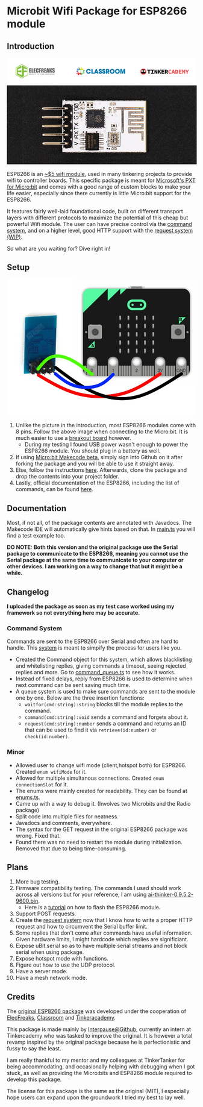 # Microbit Wifi Package for ESP8266 module
## Introduction
![Image of ESP8266 Module](ESP8266_picture.png)

ESP8266 is an [~$5 wifi module](https://www.elecfreaks.com/estore/esp8266-serial-wifi-module.html), used in many tinkering projects to provide wifi to controller boards. This specific package is meant for [Microsoft's PXT for Micro:bit](https://makecode.microbit.org/) and comes with a good range of custom blocks to make your life easier, especially since there currently is little Micro:bit support for the ESP8266.

It features fairly well-laid foundational code, built on different transport layers with different protocols to maximize the potential of this cheap but powerful Wifi module. The user can have precise control via the [command system](command_queue.ts), and on a higher level, good HTTP support with the [request system (WIP)](request_queue.ts). 

So what are you waiting for? Dive right in!

## Setup
![Drawing of how to connect ESP8266 to microbit](microbit_to_ESP266_drawing.jpg)
1. Unlike the picture in the introduction, most ESP8266 modules come with 8 pins. Follow the above image when connecting to the Micro:bit. It is much easier to use a [breakout board](https://tinkercademy.com/tutorials/microbit-breakout-board/) however.
    - During my testing I found USB power wasn't enough to power the ESP8266 module. You should plug in a battery as well.
2. If using <a href="http://makecode.microbit.org/beta">Micro:bit Makecode beta</a>, simply sign into Github on it after forking the package and you will be able to use it straight away.
3. Else, follow the instructions <a href="https://makecode.microbit.org/offline">here</a>. Afterwards, clone the package and drop the contents into your project folder.
4. Lastly, official documentation of the ESP8266, including the list of commands, can be found [here](https://www.espressif.com/en/support/download/documents?keys=&field_type_tid%5B%5D=14).

## Documentation
Most, if not all, of the package contents are annotated with Javadocs. The Makecode IDE will automatically give hints based on that. In [main.ts](main.ts) you will find a test example too.

**DO NOTE: Both this version and the original package use the Serial package to communicate to the ESP8266, meaning you cannot use the Serial package at the same time to communicate to your computer or other devices. I am working on a way to change that but it might be a while.**

## Changelog
**I uploaded the package as soon as my test case worked using my framework so not everything here may be accurate.**

### Command System
Commands are sent to the ESP8266 over Serial and often are hard to handle. This [system](command_queue.ts) is meant to simpify the process for users like you.
* Created the Command object for this system, which allows blacklisting and whitelisting replies, giving commands a timeout, seeing rejected replies and more. Go to [command_queue.ts](command_queue.ts) to see how it works.
* Instead of fixed delays, reply from ESP8266 is used to determine when next command can be sent saving much time.
* A queue system is used to make sure commands are sent to the module one by one. Below are the three insertion functions:
  * `waitfor(cmd:string):string` blocks till the module replies to the command.
  * `command(cmd:string):void` sends a command and forgets about it.
  * `request(cmd:string):number` sends a command and returns an ID that can be used to find it via `retrieve(id:number)` or `check(id:number)`.

### Minor
* Allowed user to change wifi mode (client,hotspot both) for ESP8266. Created `enum wifiMode` for it.
* Allowed for multiple simultanous connections. Created `enum connectionSlot` for it.
* The enums were mainly created for readability. They can be found at [enums.ts](enums.ts).
* Came up with a way to debug it. (Involves two Microbits and the Radio package)
* Split code into multiple files for neatness.
* Javadocs and comments, everywhere.
* The syntax for the GET request in the original ESP8266 package was wrong. Fixed that.
* Found there was no need to restart the module during initialization. Removed that due to being time-consuming.

## Plans
1. More bug testing.
2. Firmware compatibility testing. The commands I used should work across all versions but for your reference, I am using [ai-thinker-0.9.5.2-9600.bin](http://wiki.aprbrother.com/en/Firmware_For_ESP8266.html). 
    * Here is a [tutorial](https://nodemcu.readthedocs.io/en/latest/en/flash/) on how to flash the ESP8266 module.
3. Support POST requests.
4. Create the [request system](request_queue.ts) now that I know how to write a proper HTTP request and how to circumvent the Serial buffer limit.
5. Some replies that don't come after commands have useful information. Given hardware limits, I might hardcode which replies are significiant.
6. Expose uBit.serial so as to have multiple serial streams and not block serial when using package.
7. Expose hotspot mode with functions.
8. Figure out how to use the UDP protocol.
9. Have a server mode.
10. Have a mesh network mode.

## Credits
The [original ESP8266 package](https://github.com/elecfreaks/pxt-esp8266iot) was developed under the cooperation of [ElecFreaks](https://www.elecfreaks.com/), [Classroom](http://www.classroom.com.hk/) and [Tinkeracademy](https://tinkercademy.com/). 

This package is made mainly by [Interpause@Github](https://github.com/Interpause), currently an intern at Tinkercademy who was tasked to improve the original. It is however a total revamp inspired by the original package because he is perfectionistic and fussy to say the least.

I am really thankful to my mentor and my colleagues at TinkerTanker for being accommodating, and occasionally helping with debugging when I got stuck, as well as providing the Micro:bits and ESP8266 module required to develop this package.

The license for this package is the same as the original (MIT), I especially hope users can expand upon the groundwork I tried my best to lay well.
